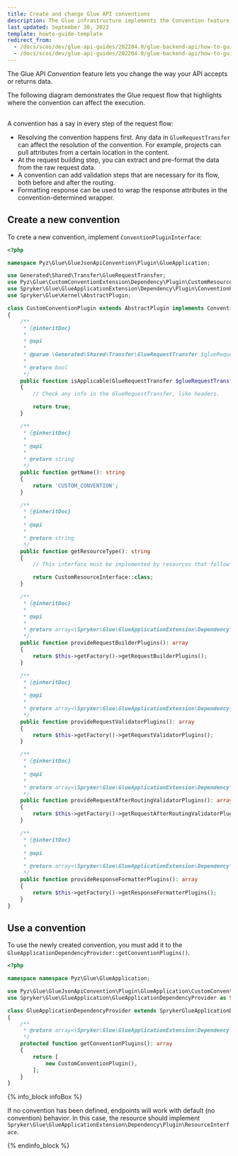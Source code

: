 ```yaml
---
title: Create and change Glue API conventions
description: The Glue infrastructure implements the Convention feature. Through it, you can change the way your API accepts or returns data.
last_updated: September 30, 2022
template: howto-guide-template
redirect_from:
  - /docs/scos/dev/glue-api-guides/202204.0/glue-backend-api/how-to-guides/create_change-convention.html
  - /docs/scos/dev/glue-api-guides/202204.0/glue-backend-api/how-to-guides/create-and-change-glue-api-conventions.html
---
```


The Glue API *Convention* feature lets you change the way your API accepts or returns data.

The following diagram demonstrates the Glue request flow that highlights where the convention can affect the execution.

<div class="mxgraph" style="max-width:100%;border:1px solid transparent;" data-mxgraph="{&quot;highlight&quot;:&quot;#0000ff&quot;,&quot;nav&quot;:true,&quot;resize&quot;:true,&quot;toolbar&quot;:&quot;zoom layers tags lightbox&quot;,&quot;edit&quot;:&quot;_blank&quot;,&quot;xml&quot;:&quot;&lt;mxfile host=\&quot;ac.draw.io\&quot; modified=\&quot;2022-10-13T10:15:50.631Z\&quot; agent=\&quot;5.0 (Windows NT 10.0; Win64; x64) AppleWebKit/537.36 (KHTML, like Gecko) Chrome/106.0.0.0 Safari/537.36\&quot; etag=\&quot;BstIUINyP50NAm8-fRfq\&quot; version=\&quot;20.4.0\&quot; type=\&quot;embed\&quot;&gt;&lt;diagram id=\&quot;kgpKYQtTHZ0yAKxKKP6v\&quot; name=\&quot;Page-1\&quot;&gt;&lt;mxGraphModel dx=\&quot;710\&quot; dy=\&quot;1187\&quot; grid=\&quot;1\&quot; gridSize=\&quot;10\&quot; guides=\&quot;1\&quot; tooltips=\&quot;1\&quot; connect=\&quot;1\&quot; arrows=\&quot;1\&quot; fold=\&quot;1\&quot; page=\&quot;1\&quot; pageScale=\&quot;1\&quot; pageWidth=\&quot;850\&quot; pageHeight=\&quot;1100\&quot; math=\&quot;0\&quot; shadow=\&quot;0\&quot;&gt;&lt;root&gt;&lt;mxCell id=\&quot;0\&quot;/&gt;&lt;mxCell id=\&quot;1\&quot; parent=\&quot;0\&quot;/&gt;&lt;mxCell id=\&quot;3nuBFxr9cyL0pnOWT2aG-1\&quot; value=\&quot;GlueAppliaction\&quot; style=\&quot;shape=umlLifeline;perimeter=lifelinePerimeter;container=1;collapsible=0;recursiveResize=0;rounded=0;shadow=0;strokeWidth=1;\&quot; parent=\&quot;1\&quot; vertex=\&quot;1\&quot;&gt;&lt;mxGeometry x=\&quot;120\&quot; y=\&quot;80\&quot; width=\&quot;100\&quot; height=\&quot;330\&quot; as=\&quot;geometry\&quot;/&gt;&lt;/mxCell&gt;&lt;mxCell id=\&quot;3nuBFxr9cyL0pnOWT2aG-2\&quot; value=\&quot;\&quot; style=\&quot;points=[];perimeter=orthogonalPerimeter;rounded=0;shadow=0;strokeWidth=1;\&quot; parent=\&quot;3nuBFxr9cyL0pnOWT2aG-1\&quot; vertex=\&quot;1\&quot;&gt;&lt;mxGeometry x=\&quot;45\&quot; y=\&quot;70\&quot; width=\&quot;10\&quot; height=\&quot;260\&quot; as=\&quot;geometry\&quot;/&gt;&lt;/mxCell&gt;&lt;mxCell id=\&quot;3nuBFxr9cyL0pnOWT2aG-3\&quot; value=\&quot;dispatch\&quot; style=\&quot;verticalAlign=bottom;startArrow=oval;endArrow=block;startSize=8;shadow=0;strokeWidth=1;\&quot; parent=\&quot;3nuBFxr9cyL0pnOWT2aG-1\&quot; target=\&quot;3nuBFxr9cyL0pnOWT2aG-2\&quot; edge=\&quot;1\&quot;&gt;&lt;mxGeometry relative=\&quot;1\&quot; as=\&quot;geometry\&quot;&gt;&lt;mxPoint x=\&quot;-15\&quot; y=\&quot;70\&quot; as=\&quot;sourcePoint\&quot;/&gt;&lt;/mxGeometry&gt;&lt;/mxCell&gt;&lt;mxCell id=\&quot;6NX8xG91MHoqcAc4rUNx-6\&quot; value=\&quot;validate request\&quot; style=\&quot;verticalAlign=bottom;startArrow=oval;endArrow=block;startSize=8;shadow=0;strokeWidth=1;entryX=0.1;entryY=0.272;entryDx=0;entryDy=0;entryPerimeter=0;\&quot; parent=\&quot;3nuBFxr9cyL0pnOWT2aG-1\&quot; target=\&quot;6NX8xG91MHoqcAc4rUNx-2\&quot; edge=\&quot;1\&quot;&gt;&lt;mxGeometry relative=\&quot;1\&quot; as=\&quot;geometry\&quot;&gt;&lt;mxPoint x=\&quot;50\&quot; y=\&quot;150\&quot; as=\&quot;sourcePoint\&quot;/&gt;&lt;mxPoint x=\&quot;250\&quot; y=\&quot;160\&quot; as=\&quot;targetPoint\&quot;/&gt;&lt;Array as=\&quot;points\&quot;&gt;&lt;mxPoint x=\&quot;105.5\&quot; y=\&quot;149.5\&quot;/&gt;&lt;mxPoint x=\&quot;155.5\&quot; y=\&quot;149.5\&quot;/&gt;&lt;/Array&gt;&lt;/mxGeometry&gt;&lt;/mxCell&gt;&lt;mxCell id=\&quot;6NX8xG91MHoqcAc4rUNx-10\&quot; value=\&quot;validate request\&quot; style=\&quot;verticalAlign=bottom;startArrow=oval;endArrow=block;startSize=8;shadow=0;strokeWidth=1;entryX=0.5;entryY=0.188;entryDx=0;entryDy=0;entryPerimeter=0;\&quot; parent=\&quot;3nuBFxr9cyL0pnOWT2aG-1\&quot; edge=\&quot;1\&quot;&gt;&lt;mxGeometry relative=\&quot;1\&quot; as=\&quot;geometry\&quot;&gt;&lt;mxPoint x=\&quot;50\&quot; y=\&quot;210\&quot; as=\&quot;sourcePoint\&quot;/&gt;&lt;mxPoint x=\&quot;245.5\&quot; y=\&quot;210.00000000000006\&quot; as=\&quot;targetPoint\&quot;/&gt;&lt;/mxGeometry&gt;&lt;/mxCell&gt;&lt;mxCell id=\&quot;6NX8xG91MHoqcAc4rUNx-12\&quot; value=\&quot;format response\&quot; style=\&quot;verticalAlign=bottom;startArrow=oval;endArrow=block;startSize=8;shadow=0;strokeWidth=1;entryX=0.1;entryY=0.716;entryDx=0;entryDy=0;entryPerimeter=0;\&quot; parent=\&quot;3nuBFxr9cyL0pnOWT2aG-1\&quot; target=\&quot;6NX8xG91MHoqcAc4rUNx-2\&quot; edge=\&quot;1\&quot;&gt;&lt;mxGeometry relative=\&quot;1\&quot; as=\&quot;geometry\&quot;&gt;&lt;mxPoint x=\&quot;50\&quot; y=\&quot;260\&quot; as=\&quot;sourcePoint\&quot;/&gt;&lt;mxPoint x=\&quot;250.5\&quot; y=\&quot;260\&quot; as=\&quot;targetPoint\&quot;/&gt;&lt;/mxGeometry&gt;&lt;/mxCell&gt;&lt;mxCell id=\&quot;3nuBFxr9cyL0pnOWT2aG-5\&quot; value=\&quot;ApiApplication\&quot; style=\&quot;shape=umlLifeline;perimeter=lifelinePerimeter;container=1;collapsible=0;recursiveResize=0;rounded=0;shadow=0;strokeWidth=1;\&quot; parent=\&quot;1\&quot; vertex=\&quot;1\&quot;&gt;&lt;mxGeometry x=\&quot;520\&quot; y=\&quot;80\&quot; width=\&quot;100\&quot; height=\&quot;330\&quot; as=\&quot;geometry\&quot;/&gt;&lt;/mxCell&gt;&lt;mxCell id=\&quot;3nuBFxr9cyL0pnOWT2aG-6\&quot; value=\&quot;\&quot; style=\&quot;points=[];perimeter=orthogonalPerimeter;rounded=0;shadow=0;strokeWidth=1;\&quot; parent=\&quot;3nuBFxr9cyL0pnOWT2aG-5\&quot; vertex=\&quot;1\&quot;&gt;&lt;mxGeometry x=\&quot;45\&quot; y=\&quot;80\&quot; width=\&quot;10\&quot; height=\&quot;250\&quot; as=\&quot;geometry\&quot;/&gt;&lt;/mxCell&gt;&lt;mxCell id=\&quot;6NX8xG91MHoqcAc4rUNx-1\&quot; value=\&quot;Convention\&quot; style=\&quot;shape=umlLifeline;perimeter=lifelinePerimeter;container=1;collapsible=0;recursiveResize=0;rounded=0;shadow=0;strokeWidth=1;\&quot; parent=\&quot;1\&quot; vertex=\&quot;1\&quot;&gt;&lt;mxGeometry x=\&quot;320\&quot; y=\&quot;80\&quot; width=\&quot;100\&quot; height=\&quot;330\&quot; as=\&quot;geometry\&quot;/&gt;&lt;/mxCell&gt;&lt;mxCell id=\&quot;6NX8xG91MHoqcAc4rUNx-2\&quot; value=\&quot;\&quot; style=\&quot;points=[];perimeter=orthogonalPerimeter;rounded=0;shadow=0;strokeWidth=1;\&quot; parent=\&quot;6NX8xG91MHoqcAc4rUNx-1\&quot; vertex=\&quot;1\&quot;&gt;&lt;mxGeometry x=\&quot;45\&quot; y=\&quot;80\&quot; width=\&quot;10\&quot; height=\&quot;250\&quot; as=\&quot;geometry\&quot;/&gt;&lt;/mxCell&gt;&lt;mxCell id=\&quot;6NX8xG91MHoqcAc4rUNx-11\&quot; value=\&quot;validate request\&quot; style=\&quot;verticalAlign=bottom;startArrow=oval;endArrow=block;startSize=8;shadow=0;strokeWidth=1;\&quot; parent=\&quot;6NX8xG91MHoqcAc4rUNx-1\&quot; edge=\&quot;1\&quot;&gt;&lt;mxGeometry relative=\&quot;1\&quot; as=\&quot;geometry\&quot;&gt;&lt;mxPoint x=\&quot;-150\&quot; y=\&quot;230\&quot; as=\&quot;sourcePoint\&quot;/&gt;&lt;mxPoint x=\&quot;250\&quot; y=\&quot;230\&quot; as=\&quot;targetPoint\&quot;/&gt;&lt;/mxGeometry&gt;&lt;/mxCell&gt;&lt;mxCell id=\&quot;6NX8xG91MHoqcAc4rUNx-13\&quot; value=\&quot;format response\&quot; style=\&quot;verticalAlign=bottom;startArrow=oval;endArrow=block;startSize=8;shadow=0;strokeWidth=1;\&quot; parent=\&quot;6NX8xG91MHoqcAc4rUNx-1\&quot; edge=\&quot;1\&quot;&gt;&lt;mxGeometry relative=\&quot;1\&quot; as=\&quot;geometry\&quot;&gt;&lt;mxPoint x=\&quot;-150\&quot; y=\&quot;280\&quot; as=\&quot;sourcePoint\&quot;/&gt;&lt;mxPoint x=\&quot;250\&quot; y=\&quot;280\&quot; as=\&quot;targetPoint\&quot;/&gt;&lt;/mxGeometry&gt;&lt;/mxCell&gt;&lt;mxCell id=\&quot;6NX8xG91MHoqcAc4rUNx-3\&quot; value=\&quot;resolve convention\&quot; style=\&quot;verticalAlign=bottom;startArrow=oval;endArrow=block;startSize=8;shadow=0;strokeWidth=1;\&quot; parent=\&quot;1\&quot; edge=\&quot;1\&quot;&gt;&lt;mxGeometry relative=\&quot;1\&quot; as=\&quot;geometry\&quot;&gt;&lt;mxPoint x=\&quot;170\&quot; y=\&quot;170\&quot; as=\&quot;sourcePoint\&quot;/&gt;&lt;mxPoint x=\&quot;370\&quot; y=\&quot;170\&quot; as=\&quot;targetPoint\&quot;/&gt;&lt;/mxGeometry&gt;&lt;/mxCell&gt;&lt;mxCell id=\&quot;6NX8xG91MHoqcAc4rUNx-4\&quot; value=\&quot;build request\&quot; style=\&quot;verticalAlign=bottom;startArrow=oval;endArrow=block;startSize=8;shadow=0;strokeWidth=1;entryX=0.5;entryY=0.188;entryDx=0;entryDy=0;entryPerimeter=0;\&quot; parent=\&quot;1\&quot; edge=\&quot;1\&quot;&gt;&lt;mxGeometry relative=\&quot;1\&quot; as=\&quot;geometry\&quot;&gt;&lt;mxPoint x=\&quot;169.5\&quot; y=\&quot;191\&quot; as=\&quot;sourcePoint\&quot;/&gt;&lt;mxPoint x=\&quot;370\&quot; y=\&quot;191\&quot; as=\&quot;targetPoint\&quot;/&gt;&lt;/mxGeometry&gt;&lt;/mxCell&gt;&lt;mxCell id=\&quot;6NX8xG91MHoqcAc4rUNx-5\&quot; value=\&quot;build request\&quot; style=\&quot;verticalAlign=bottom;startArrow=oval;endArrow=block;startSize=8;shadow=0;strokeWidth=1;\&quot; parent=\&quot;1\&quot; edge=\&quot;1\&quot;&gt;&lt;mxGeometry relative=\&quot;1\&quot; as=\&quot;geometry\&quot;&gt;&lt;mxPoint x=\&quot;170\&quot; y=\&quot;209\&quot; as=\&quot;sourcePoint\&quot;/&gt;&lt;mxPoint x=\&quot;570\&quot; y=\&quot;209\&quot; as=\&quot;targetPoint\&quot;/&gt;&lt;Array as=\&quot;points\&quot;&gt;&lt;mxPoint x=\&quot;320\&quot; y=\&quot;209\&quot;/&gt;&lt;mxPoint x=\&quot;420\&quot; y=\&quot;209\&quot;/&gt;&lt;/Array&gt;&lt;/mxGeometry&gt;&lt;/mxCell&gt;&lt;mxCell id=\&quot;6NX8xG91MHoqcAc4rUNx-7\&quot; value=\&quot;validate request\&quot; style=\&quot;verticalAlign=bottom;startArrow=oval;endArrow=block;startSize=8;shadow=0;strokeWidth=1;\&quot; parent=\&quot;1\&quot; edge=\&quot;1\&quot;&gt;&lt;mxGeometry relative=\&quot;1\&quot; as=\&quot;geometry\&quot;&gt;&lt;mxPoint x=\&quot;170\&quot; y=\&quot;250\&quot; as=\&quot;sourcePoint\&quot;/&gt;&lt;mxPoint x=\&quot;570\&quot; y=\&quot;250\&quot; as=\&quot;targetPoint\&quot;/&gt;&lt;/mxGeometry&gt;&lt;/mxCell&gt;&lt;mxCell id=\&quot;6NX8xG91MHoqcAc4rUNx-9\&quot; value=\&quot;route request\&quot; style=\&quot;verticalAlign=bottom;startArrow=oval;endArrow=block;startSize=8;shadow=0;strokeWidth=1;\&quot; parent=\&quot;1\&quot; target=\&quot;3nuBFxr9cyL0pnOWT2aG-5\&quot; edge=\&quot;1\&quot;&gt;&lt;mxGeometry relative=\&quot;1\&quot; as=\&quot;geometry\&quot;&gt;&lt;mxPoint x=\&quot;170\&quot; y=\&quot;270.00000000000006\&quot; as=\&quot;sourcePoint\&quot;/&gt;&lt;mxPoint x=\&quot;370.5\&quot; y=\&quot;270.00000000000006\&quot; as=\&quot;targetPoint\&quot;/&gt;&lt;/mxGeometry&gt;&lt;/mxCell&gt;&lt;/root&gt;&lt;/mxGraphModel&gt;&lt;/diagram&gt;&lt;/mxfile&gt;&quot;}"></div>
<script type="text/javascript" src="https://viewer.diagrams.net/js/viewer-static.min.js"></script>

A convention has a say in every step of the request flow:

* Resolving the convention happens first. Any data in `GlueRequestTransfer` can affect the resolution of the convention. For example, projects can pull attributes from a certain location in the content.
* At the request building step, you can extract and pre-format the data from the raw request data.
* A convention can add validation steps that are necessary for its flow, both before and after the routing.
* Formatting response can be used to wrap the response attributes in the convention-determined wrapper.

## Create a new convention

To crete a new convention, implement `ConventionPluginInterface`:

```php
<?php

namespace Pyz\Glue\GlueJsonApiConvention\Plugin\GlueApplication;

use Generated\Shared\Transfer\GlueRequestTransfer;
use Pyz\Glue\CustomConventionExtension\Dependency\Plugin\CustomResourceInterface;
use Spryker\Glue\GlueApplicationExtension\Dependency\Plugin\ConventionPluginInterface;
use Spryker\Glue\Kernel\AbstractPlugin;

class CustomConventionPlugin extends AbstractPlugin implements ConventionPluginInterface
{
    /**
     * {@inheritDoc}
     *
     * @api
     *
     * @param \Generated\Shared\Transfer\GlueRequestTransfer $glueRequestTransfer
     *
     * @return bool
     */
    public function isApplicable(GlueRequestTransfer $glueRequestTransfer): bool
    {
        // Check any info in the GlueRequestTransfer, like headers.

        return true;
    }

    /**
     * {@inheritDoc}
     *
     * @api
     *
     * @return string
     */
    public function getName(): string
    {
        return 'CUSTOM_CONVENTION';
    }

    /**
     * {@inheritDoc}
     *
     * @api
     *
     * @return string
     */
    public function getResourceType(): string
    {
        // This interface must be implemented by resources that follow this convention.

        return CustomResourceInterface::class;
    }

    /**
     * {@inheritDoc}
     *
     * @api
     *
     * @return array<\Spryker\Glue\GlueApplicationExtension\Dependency\Plugin\RequestBuilderPluginInterface>
     */
    public function provideRequestBuilderPlugins(): array
    {
        return $this->getFactory()->getRequestBuilderPlugins();
    }

    /**
     * {@inheritDoc}
     *
     * @api
     *
     * @return array<\Spryker\Glue\GlueApplicationExtension\Dependency\Plugin\RequestValidatorPluginInterface>
     */
    public function provideRequestValidatorPlugins(): array
    {
        return $this->getFactory()->getRequestValidatorPlugins();
    }

    /**
     * {@inheritDoc}
     *
     * @api
     *
     * @return array<\Spryker\Glue\GlueApplicationExtension\Dependency\Plugin\RequestAfterRoutingValidatorPluginInterface>
     */
    public function provideRequestAfterRoutingValidatorPlugins(): array
    {
        return $this->getFactory()->getRequestAfterRoutingValidatorPlugins();
    }

    /**
     * {@inheritDoc}
     *
     * @api
     *
     * @return array<\Spryker\Glue\GlueApplicationExtension\Dependency\Plugin\ResponseFormatterPluginInterface>
     */
    public function provideResponseFormatterPlugins(): array
    {
        return $this->getFactory()->getResponseFormatterPlugins();
    }
}
```

## Use a convention
To use the newly created convention, you must add it to the `GlueApplicationDependencyProvider::getConventionPlugins()`.

```php
<?php

namespace namespace Pyz\Glue\GlueApplication;

use Pyz\Glue\GlueJsonApiConvention\Plugin\GlueApplication\CustomConventionPlugin;
use Spryker\Glue\GlueApplication\GlueApplicationDependencyProvider as SprykerGlueApplicationDependencyProvider;

class GlueApplicationDependencyProvider extends SprykerGlueApplicationDependencyProvider
{
    /**
     * @return array<\Spryker\Glue\GlueApplicationExtension\Dependency\Plugin\ConventionPluginInterface>
     */
    protected function getConventionPlugins(): array
    {
        return [
            new CustomConventionPlugin(),
        ];
    }
}
```

{% info_block infoBox %}

If no convention has been defined, endpoints will work with default (no convention) behavior.
In this case, the resource should implement `Spryker\Glue\GlueApplicationExtension\Dependency\Plugin\ResourceInterface`.

{% endinfo_block %}
